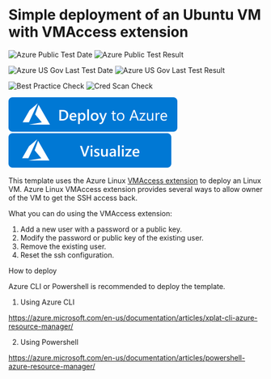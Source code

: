 # Simple deployment of an Ubuntu VM with VMAccess extension

![Azure Public Test Date](https://azurequickstartsservice.blob.core.windows.net/badges/201-vmaccess-on-ubuntu/PublicLastTestDate.svg)
![Azure Public Test Result](https://azurequickstartsservice.blob.core.windows.net/badges/201-vmaccess-on-ubuntu/PublicDeployment.svg)

![Azure US Gov Last Test Date](https://azurequickstartsservice.blob.core.windows.net/badges/201-vmaccess-on-ubuntu/FairfaxLastTestDate.svg)
![Azure US Gov Last Test Result](https://azurequickstartsservice.blob.core.windows.net/badges/201-vmaccess-on-ubuntu/FairfaxDeployment.svg)

![Best Practice Check](https://azurequickstartsservice.blob.core.windows.net/badges/201-vmaccess-on-ubuntu/BestPracticeResult.svg)
![Cred Scan Check](https://azurequickstartsservice.blob.core.windows.net/badges/201-vmaccess-on-ubuntu/CredScanResult.svg)

[![Deploy To Azure](https://raw.githubusercontent.com/Azure/azure-quickstart-templates/master/1-CONTRIBUTION-GUIDE/images/deploytoazure.svg?sanitize=true)]("https://portal.azure.com/#create/Microsoft.Template/uri/https%3A%2F%2Fraw.githubusercontent.com%2FAzure%2Fazure-quickstart-templates%2Fmaster%2F201-vmaccess-on-ubuntu%2Fazuredeploy.json")  [![Visualize](https://raw.githubusercontent.com/Azure/azure-quickstart-templates/master/1-CONTRIBUTION-GUIDE/images/visualizebutton.svg?sanitize=true)]("http://armviz.io/#/?load=https%3A%2F%2Fraw.githubusercontent.com%2FAzure%2Fazure-quickstart-templates%2Fmaster%2F201-vmaccess-on-ubuntu%2Fazuredeploy.json")

This template uses the Azure Linux [VMAccess extension](https://github.com/Azure/azure-linux-extensions/tree/master/VMAccess) to deploy an Linux VM. Azure Linux VMAccess extension provides several ways to allow owner of the VM to get the SSH access back.

What you can do using the VMAccess extension:

1. Add a new user with a password or a public key.
2. Modify the password or public key of the existing user.
3. Remove the existing user.
4. Reset the ssh configuration.

How to deploy

Azure CLI or Powershell is recommended to deploy the template.

1. Using Azure CLI

  https://azure.microsoft.com/en-us/documentation/articles/xplat-cli-azure-resource-manager/

2. Using Powershell

  https://azure.microsoft.com/en-us/documentation/articles/powershell-azure-resource-manager/


